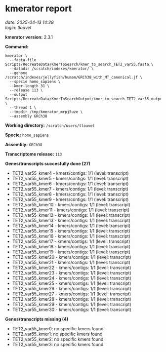 # kmerator report
*date: 2025-04-13 14:29*  
*login: tlouvet*

**kmerator version:** 2.3.1

**Command:**

```
kmerator \
  --fasta-file Scripts/RecreateData/KmerToSearch/kmer_to_search_TET2_var55.fasta \
  --datadir /scratch/indexes/kmerator/ \
  --genome /scratch/indexes/jellyfish/human/GRCh38_with_MT_canonical.jf \
  --specie homo_sapiens \
  --kmer-length 31 \
  --release 113 \
  --output Scripts/RecreateData/KmerToSearchOutput/kmer_to_search_TET2_var55_output \
  --thread 1 \
  --tmpdir /tmp/kmerator_mrpj5uze \
  --assembly GRCh38
```

**Working directory:** `/scratch/users/tlouvet`

**Specie:** `homo_sapiens`

**Assembly:** `GRCh38`

**Transcriptome release:** `113`

**Genes/transcripts succesfully done (27)**

- TET2_var55_kmer4 - kmers/contigs: 1/1 (level: transcript)
- TET2_var55_kmer5 - kmers/contigs: 1/1 (level: transcript)
- TET2_var55_kmer6 - kmers/contigs: 1/1 (level: transcript)
- TET2_var55_kmer7 - kmers/contigs: 1/1 (level: transcript)
- TET2_var55_kmer8 - kmers/contigs: 1/1 (level: transcript)
- TET2_var55_kmer9 - kmers/contigs: 1/1 (level: transcript)
- TET2_var55_kmer10 - kmers/contigs: 1/1 (level: transcript)
- TET2_var55_kmer11 - kmers/contigs: 1/1 (level: transcript)
- TET2_var55_kmer12 - kmers/contigs: 1/1 (level: transcript)
- TET2_var55_kmer13 - kmers/contigs: 1/1 (level: transcript)
- TET2_var55_kmer14 - kmers/contigs: 1/1 (level: transcript)
- TET2_var55_kmer15 - kmers/contigs: 1/1 (level: transcript)
- TET2_var55_kmer16 - kmers/contigs: 1/1 (level: transcript)
- TET2_var55_kmer17 - kmers/contigs: 1/1 (level: transcript)
- TET2_var55_kmer18 - kmers/contigs: 1/1 (level: transcript)
- TET2_var55_kmer19 - kmers/contigs: 1/1 (level: transcript)
- TET2_var55_kmer20 - kmers/contigs: 1/1 (level: transcript)
- TET2_var55_kmer21 - kmers/contigs: 1/1 (level: transcript)
- TET2_var55_kmer22 - kmers/contigs: 1/1 (level: transcript)
- TET2_var55_kmer23 - kmers/contigs: 1/1 (level: transcript)
- TET2_var55_kmer24 - kmers/contigs: 1/1 (level: transcript)
- TET2_var55_kmer25 - kmers/contigs: 1/1 (level: transcript)
- TET2_var55_kmer26 - kmers/contigs: 1/1 (level: transcript)
- TET2_var55_kmer27 - kmers/contigs: 1/1 (level: transcript)
- TET2_var55_kmer28 - kmers/contigs: 1/1 (level: transcript)
- TET2_var55_kmer29 - kmers/contigs: 1/1 (level: transcript)
- TET2_var55_kmer30 - kmers/contigs: 1/1 (level: transcript)


**Genes/transcripts missing (4)**

- TET2_var55_kmer0: no specific kmers found
- TET2_var55_kmer1: no specific kmers found
- TET2_var55_kmer2: no specific kmers found
- TET2_var55_kmer3: no specific kmers found
